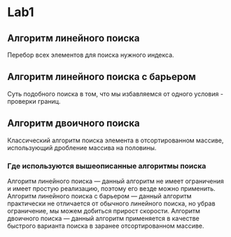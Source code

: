 # Lab1 

## Алгоритм линейного поиска
Перебор всех элементов для поиска нужного индекса. 
## Алгоритм линейного поиска с барьером
Суть подобного поиска в том, что мы избавляемся от одного условия - проверки границ. 

## Алгоритм двоичного поиска
Классический алгоритм поиска элемента в отсортированном массиве, использующий дробление массива на половины.

### Где используются вышеописанные алгоритмы поиска
Алгоритм линейного поиска — данный алгоритм не имеет ограничения и имеет простую реализацию, поэтому его везде можно применить.
Алгоритм линейного поиска с барьером — данный алгоритм практически не отличается от обычного линейного поиска, но убрав ограничение, мы можем добиться прирост скорости.
Алгоритм двоичного поиска — данный алгоритм применяется в качестве быстрого варианта поиска в заранее отсортированном массиве.  